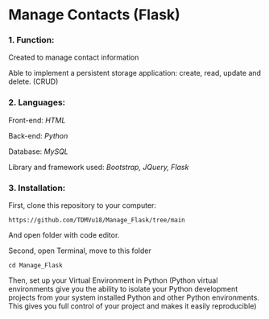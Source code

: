 # Manage Contacts (Flask)
### 1. Function: ###
   Created to manage contact information
   
   Able to implement a persistent storage application: create, read, update and delete. (CRUD)

### 2. Languages: ###

   Front-end: *HTML*

   Back-end: *Python*

   Database: *MySQL*

   Library and framework used: *Bootstrap, JQuery, Flask*

### 3. Installation: ###
   First, clone this repository to your computer:
   ```
   https://github.com/TDMVu18/Manage_Flask/tree/main
   ```
   And open folder with code editor.
   
   Second, open Terminal, move to this folder
   
   ```
   cd Manage_Flask
   ```
   Then, set up your Virtual Environment in Python (Python virtual environments give you the ability to isolate your Python development projects from your system installed Python and other Python environments. This gives you full control of your project and makes it easily reproducible)
   
